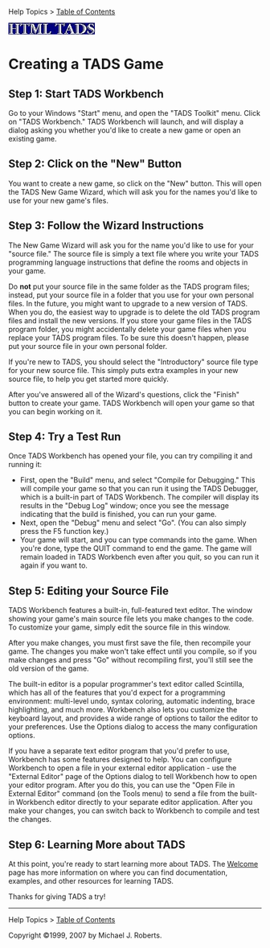 Help Topics \> [Table of Contents](wbcont.htm)  
  

  
  
  
![](../htmltads.jpg)  

# Creating a TADS Game

  
  

  
  

## Step 1: Start TADS Workbench

Go to your Windows "Start" menu, and open the "TADS Toolkit" menu. Click
on "TADS Workbench." TADS Workbench will launch, and will display a
dialog asking you whether you'd like to create a new game or open an
existing game.  
  

## Step 2: Click on the "New" Button

You want to create a new game, so click on the "New" button. This will
open the TADS New Game Wizard, which will ask you for the names you'd
like to use for your new game's files.  
  

## Step 3: Follow the Wizard Instructions

The New Game Wizard will ask you for the name you'd like to use for your
"source file." The source file is simply a text file where you write
your TADS programming language instructions that define the rooms and
objects in your game.

Do **not** put your source file in the same folder as the TADS program
files; instead, put your source file in a folder that you use for your
own personal files. In the future, you might want to upgrade to a new
version of TADS. When you do, the easiest way to upgrade is to delete
the old TADS program files and install the new versions. If you store
your game files in the TADS program folder, you might accidentally
delete your game files when you replace your TADS program files. To be
sure this doesn't happen, please put your source file in your own
personal folder.

If you're new to TADS, you should select the "Introductory" source file
type for your new source file. This simply puts extra examples in your
new source file, to help you get started more quickly.

After you've answered all of the Wizard's questions, click the "Finish"
button to create your game. TADS Workbench will open your game so that
you can begin working on it.  
  

## Step 4: Try a Test Run

Once TADS Workbench has opened your file, you can try compiling it and
running it:

- First, open the "Build" menu, and select "Compile for Debugging." This
  will compile your game so that you can run it using the TADS Debugger,
  which is a built-in part of TADS Workbench. The compiler will display
  its results in the "Debug Log" window; once you see the message
  indicating that the build is finished, you can run your game.
- Next, open the "Debug" menu and select "Go". (You can also simply
  press the F5 function key.)
- Your game will start, and you can type commands into the game. When
  you're done, type the QUIT command to end the game. The game will
  remain loaded in TADS Workbench even after you quit, so you can run it
  again if you want to.

  
  

## Step 5: Editing your Source File

TADS Workbench features a built-in, full-featured text editor. The
window showing your game's main source file lets you make changes to the
code. To customize your game, simply edit the source file in this
window.

After you make changes, you must first save the file, then recompile
your game. The changes you make won't take effect until you compile, so
if you make changes and press "Go" without recompiling first, you'll
still see the old version of the game.

The built-in editor is a popular programmer's text editor called
Scintilla, which has all of the features that you'd expect for a
programming environment: multi-level undo, syntax coloring, automatic
indenting, brace highlighting, and much more. Workbench also lets you
customize the keyboard layout, and provides a wide range of options to
tailor the editor to your preferences. Use the Options dialog to access
the many configuration options.

If you have a separate text editor program that you'd prefer to use,
Workbench has some features designed to help. You can configure
Workbench to open a file in your external editor application - use the
"External Editor" page of the Options dialog to tell Workbench how to
open your editor program. After you do this, you can use the "Open File
in External Editor" command (on the Tools menu) to send a file from the
built-in Workbench editor directly to your separate editor application.
After you make your changes, you can switch back to Workbench to compile
and test the changes.  
  

## Step 6: Learning More about TADS

At this point, you're ready to start learning more about TADS. The
[Welcome](../authkit/welcome.htm) page has more information on where you
can find documentation, examples, and other resources for learning TADS.

Thanks for giving TADS a try!  
  
  
  
  

------------------------------------------------------------------------

  
Help Topics \> [Table of Contents](wbcont.htm)  
  
Copyright ©1999, 2007 by Michael J. Roberts.

